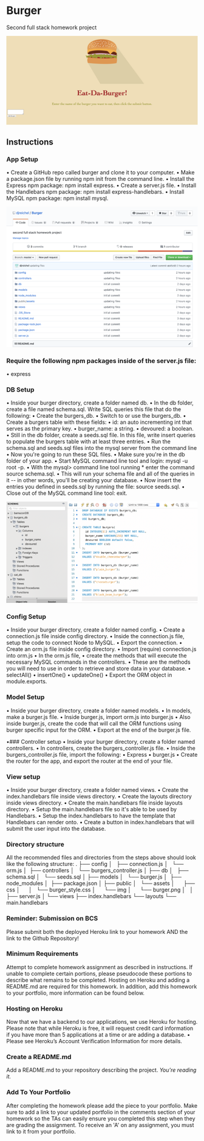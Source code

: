# Burger
Second full stack homework project

![Image of Burger App](public/assets/images/readme/Burger_App.png)

## Instructions

### App Setup
• Create a GitHub repo called burger and clone it to your computer.
• Make a package.json file by running npm init from the command line.
• Install the Express npm package: npm install express.
• Create a server.js file.
• Install the Handlebars npm package: npm install express-handlebars.
• Install MySQL npm package: npm install mysql.

![Image of Burger Repository](public/assets/images/readme/Burger_Repository.png)

### Require the following npm packages inside of the server.js file:
• express

### DB Setup
• Inside your burger directory, create a folder named db.
• In the db folder, create a file named schema.sql. Write SQL queries this file that do the following:
• Create the burgers_db.
• Switch to or use the burgers_db.
• Create a burgers table with these fields:
    • id: an auto incrementing int that serves as the primary key.
    • burger_name: a string.
    • devoured: a boolean.
• Still in the db folder, create a seeds.sql file. In this file, write insert queries to populate the burgers table with at least three entries.
• Run the schema.sql and seeds.sql files into the mysql server from the command line
• Now you're going to run these SQL files.
    • Make sure you're in the db folder of your app.
    • Start MySQL command line tool and login: mysql -u root -p.
    • With the mysql> command line tool running
        * enter the command source schema.sql. 
            • This will run your schema file and all of the queries in it -- in other words, you'll be creating your database.
    • Now insert the entries you defined in seeds.sql by running the file: source seeds.sql.
    • Close out of the MySQL command line tool: exit.
    
![Image of Burger Database](public/assets/images/readme/Burger_db.png)

### Config Setup
• Inside your burger directory, create a folder named config.
• Create a connection.js file inside config directory.
• Inside the connection.js file, setup the code to connect Node to MySQL.
• Export the connection.
• Create an orm.js file inside config directory.
• Import (require) connection.js into orm.js
• In the orm.js file, 
    • create the methods that will execute the necessary MySQL commands in the controllers.
        • These are the methods you will need to use in order to retrieve and store data in your database.
            • selectAll()
            • insertOne()
            • updateOne()
• Export the ORM object in module.exports.

### Model Setup
• Inside your burger directory, create a folder named models.
    • In models, make a burger.js file.
        • Inside burger.js, import orm.js into burger.js
            • Also inside burger.js, create the code that will call the ORM functions using burger specific input for the ORM.
• Export at the end of the burger.js file.

•### Controller setup
• Inside your burger directory, create a folder named controllers.
• In controllers, create the burgers_controller.js file.
• Inside the burgers_controller.js file, import the following:
    • Express
    • burger.js
• Create the router for the app, and export the router at the end of your file.

### View setup
• Inside your burger directory, create a folder named views.
• Create the index.handlebars file inside views directory.
• Create the layouts directory inside views directory.
    • Create the main.handlebars file inside layouts directory.
    • Setup the main.handlebars file so it's able to be used by Handlebars.
    • Setup the index.handlebars to have the template that Handlebars can render onto.
• Create a button in index.handlebars that will submit the user input into the database.

### Directory structure
All the recommended files and directories from the steps above should look like the following structure:
.
├── config
│   ├── connection.js
│   └── orm.js
│ 
├── controllers
│   └── burgers_controller.js
│
├── db
│   ├── schema.sql
│   └── seeds.sql
│
├── models
│   └── burger.js
│ 
├── node_modules
│ 
├── package.json
│
├── public
│   └── assets
│       ├── css
│       │   └── burger_style.css
│       └── img
│           └── burger.png
│   
│
├── server.js
│
└── views
├── index.handlebars
└── layouts
└── main.handlebars

### Reminder: Submission on BCS
Please submit both the deployed Heroku link to your homework AND the link to the Github Repository!

### Minimum Requirements
Attempt to complete homework assignment as described in instructions. If unable to complete certain portions, please pseudocode these portions to describe what remains to be completed. Hosting on Heroku and adding a README.md are required for this homework. In addition, add this homework to your portfolio, more information can be found below.

### Hosting on Heroku
Now that we have a backend to our applications, we use Heroku for hosting. Please note that while Heroku is free, it will request credit card information if you have more than 5 applications at a time or are adding a database.
• Please see Heroku’s Account Verification Information for more details.

### Create a README.md
Add a README.md to your repository describing the project. *You're reading it.*

### Add To Your Portfolio
After completing the homework please add the piece to your portfolio. Make sure to add a link to your updated portfolio in the comments section of your homework so the TAs can easily ensure you completed this step when they are grading the assignment. To receive an 'A' on any assignment, you must link to it from your portfolio.
